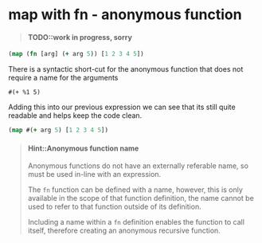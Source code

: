# map with fn - anonymous function

> #### TODO::work in progress, sorry


```clojure
(map (fn [arg] (+ arg 5)) [1 2 3 4 5])
```

There is a syntactic short-cut for the anonymous function that does not require a name for the arguments

```#(+ %1 5)```

Adding this into our previous expression we can see that its still quite readable and helps keep the code clean.

```clojure
(map #(+ arg 5) [1 2 3 4 5])
```



> #### Hint::Anonymous function name
> Anonymous functions do not have an externally referable name, so must be used in-line with an expression.
>
> The `fn` function can be defined with a name, however, this is only available in the scope of that function definition, the name cannot be used to refer to that function outside of its definition.
>
> Including a name within a `fn` definition enables the function to call itself, therefore creating an anonymous recursive function.

